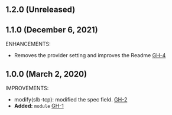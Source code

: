 ## 1.2.0 (Unreleased)
## 1.1.0 (December 6, 2021)

ENHANCEMENTS:

- Removes the provider setting and improves the Readme [GH-4](https://github.com/terraform-alicloud-modules/terraform-alicloud-slb-tcp/pull/4)

## 1.0.0 (March 2, 2020)

IMPROVEMENTS:

- modify(slb-tcp): modified the spec field. [GH-2](https://github.com/terraform-alicloud-modules/terraform-alicloud-slb-tcp/pull/2)
- **Added:** `module` [GH-1](https://github.com/terraform-alicloud-modules/terraform-alicloud-slb-tcp/pull/1)
